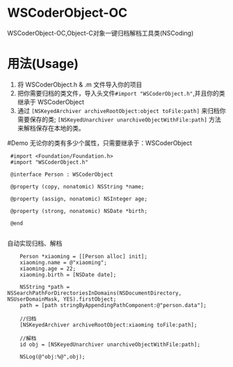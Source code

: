 # WSCoderObject-OC
WSCoderObject-OC,Object-C对象一键归档解档工具类(NSCoding)

# 用法(Usage)
1. 将 WSCoderObject.h & .m 文件导入你的项目
2. 把你需要归档的类文件，导入头文件`#import "WSCoderObject.h"`,并且你的类继承于 WSCoderObject
3. 通过 `[NSKeyedArchiver archiveRootObject:object toFile:path]` 来归档你需要保存的类; `[NSKeyedUnarchiver unarchiveObjectWithFile:path]` 方法来解档保存在本地的类。

#Demo
无论你的类有多少个属性，只需要继承于：WSCoderObject

```
 #import <Foundation/Foundation.h>
 #import "WSCoderObject.h"

 @interface Person : WSCoderObject

 @property (copy, nonatomic) NSString *name;

 @property (assign, nonatomic) NSInteger age;

 @property (strong, nonatomic) NSDate *birth;

 @end
 
```

自动实现归档、解档

```
    Person *xiaoming = [[Person alloc] init];
    xiaoming.name = @"xiaoming";
    xiaoming.age = 22;
    xiaoming.birth = [NSDate date];
    
    NSString *path = NSSearchPathForDirectoriesInDomains(NSDocumentDirectory, NSUserDomainMask, YES).firstObject;
    path = [path stringByAppendingPathComponent:@"person.data"];
    
    //归档
    [NSKeyedArchiver archiveRootObject:xiaoming toFile:path];
    
    //解档
    id obj = [NSKeyedUnarchiver unarchiveObjectWithFile:path];
    
    NSLog(@"obj:%@",obj);

```



